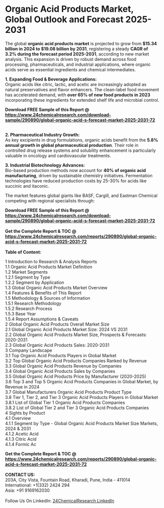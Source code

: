 <h1>Organic Acid Products Market, Global Outlook and Forecast 2025-2031</h1><p>The global <strong>organic acid products market</strong> is projected to grow from <strong>$15.34 billion in 2024 to $19.08 billion by 2031</strong>, registering a steady <strong>CAGR of 3.2% during the forecast period 2025-2031</strong>, according to new market analysis. This expansion is driven by robust demand across food processing, pharmaceuticals, and industrial applications, where organic acids serve as essential ingredients and chemical intermediates.

</p><p><strong>1. Expanding Food &amp; Beverage Applications:</strong><br>
Organic acids like citric, lactic, and acetic are increasingly adopted as natural preservatives and flavor enhancers. The clean-label food movement has accelerated demand, with <strong>over 65% of new food products in 2023</strong> incorporating these ingredients for extended shelf life and microbial control.

</p><div><b>Download FREE Sample of this Report @ 
            <a href="https://www.24chemicalresearch.com/download-sample/290890/global-organic-acid-s-forecast-market-2025-2031-72">
            https://www.24chemicalresearch.com/download-sample/290890/global-organic-acid-s-forecast-market-2025-2031-72</a></b></div><br><p><strong>2. Pharmaceutical Industry Growth:</strong><br>
As key excipients in drug formulations, organic acids benefit from the <strong>5.8% annual growth in global pharmaceutical production</strong>. Their role in controlled drug release systems and solubility enhancement is particularly valuable in oncology and cardiovascular treatments.

</p><p><strong>3. Industrial Biotechnology Advances:</strong><br>
Bio-based production methods now account for <strong>40% of organic acid manufacturing</strong>, driven by sustainable chemistry initiatives. Fermentation technologies have reduced production costs by 25-30% for acids like succinic and itaconic.

</p><p>The market features global giants like BASF, Cargill, and Eastman Chemical competing with regional specialists through:
</p><div><b>Download FREE Sample of this Report @ 
            <a href="https://www.24chemicalresearch.com/download-sample/290890/global-organic-acid-s-forecast-market-2025-2031-72">
            https://www.24chemicalresearch.com/download-sample/290890/global-organic-acid-s-forecast-market-2025-2031-72</a></b></div><br><div><b>Get the Complete Report & TOC @ 
            <a href="https://www.24chemicalresearch.com/reports/290890/global-organic-acid-s-forecast-market-2025-2031-72">
            https://www.24chemicalresearch.com/reports/290890/global-organic-acid-s-forecast-market-2025-2031-72</a></b></div><br>
            <b>Table of Content:</b><p>1 Introduction to Research & Analysis Reports<br />
 1.1 Organic Acid Products Market Definition<br />
 1.2 Market Segments<br />
 1.2.1 Segment by Type<br />
 1.2.2 Segment by Application<br />
 1.3 Global Organic Acid Products Market Overview<br />
 1.4 Features & Benefits of This Report<br />
 1.5 Methodology & Sources of Information<br />
 1.5.1 Research Methodology<br />
 1.5.2 Research Process<br />
 1.5.3 Base Year<br />
 1.5.4 Report Assumptions & Caveats<br />
2 Global Organic Acid Products Overall Market Size<br />
 2.1 Global Organic Acid Products Market Size: 2024 VS 2031<br />
 2.2 Global Organic Acid Products Market Size, Prospects & Forecasts: 2020-2031<br />
 2.3 Global Organic Acid Products Sales: 2020-2031<br />
3 Company Landscape<br />
 3.1 Top Organic Acid Products Players in Global Market<br />
 3.2 Top Global Organic Acid Products Companies Ranked by Revenue<br />
 3.3 Global Organic Acid Products Revenue by Companies<br />
 3.4 Global Organic Acid Products Sales by Companies<br />
 3.5 Global Organic Acid Products Price by Manufacturer (2020-2025)<br />
 3.6 Top 3 and Top 5 Organic Acid Products Companies in Global Market, by Revenue in 2024<br />
 3.7 Global Manufacturers Organic Acid Products Product Type<br />
 3.8 Tier 1, Tier 2, and Tier 3 Organic Acid Products Players in Global Market<br />
 3.8.1 List of Global Tier 1 Organic Acid Products Companies<br />
 3.8.2 List of Global Tier 2 and Tier 3 Organic Acid Products Companies<br />
4 Sights by Product<br />
 4.1 Overview<br />
 4.1.1 Segment by Type - Global Organic Acid Products Market Size Markets, 2024 & 2031<br />
 4.1.2 Acetic Acid<br />
 4.1.3 Citric Acid<br />
 4.1.4 Formic Ac</p><div><b>Get the Complete Report & TOC @ 
            <a href="https://www.24chemicalresearch.com/reports/290890/global-organic-acid-s-forecast-market-2025-2031-72">
            https://www.24chemicalresearch.com/reports/290890/global-organic-acid-s-forecast-market-2025-2031-72</a></b></div><br><b>CONTACT US:</b><br>
            203A, City Vista, Fountain Road, Kharadi, Pune, India - 411014<br>
            International: +1(332) 2424 294<br>
            Asia: +91 9169162030 <br><br>
            Follow Us On LinkedIn: <a href="https://www.linkedin.com/company/24chemicalresearch/">24ChemicalResearch LinkedIn</a>